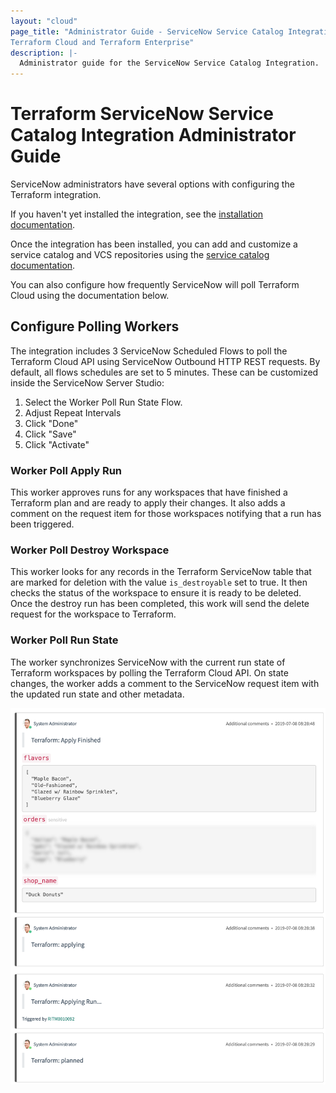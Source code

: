 ```yaml
---
layout: "cloud"
page_title: "Administrator Guide - ServiceNow Service Catalog Integration -
Terraform Cloud and Terraform Enterprise"
description: |-
  Administrator guide for the ServiceNow Service Catalog Integration.
---
```


# Terraform ServiceNow Service Catalog Integration Administrator Guide

ServiceNow administrators have several options with configuring the Terraform
integration.

If you haven't yet installed the integration, see the [installation
documentation](./index.html).

Once the integration has been installed, you can add and customize a service
catalog and VCS repositories using the [service catalog
documentation](./service-catalog.html).

You can also configure how frequently ServiceNow will poll Terraform Cloud using
the documentation below.

## Configure Polling Workers

The integration includes 3 ServiceNow Scheduled Flows to poll the Terraform
Cloud API using ServiceNow Outbound HTTP REST requests. By default, all flows
schedules are set to 5 minutes. These can be customized inside the ServiceNow
Server Studio:

1. Select the Worker Poll Run State Flow.
1. Adjust Repeat Intervals
1. Click "Done"
1. Click "Save"
1. Click "Activate"

### Worker Poll Apply Run

This worker approves runs for any workspaces that have finished a Terraform plan
and are ready to apply their changes. It also adds a comment on the request item
for those workspaces notifying that a run has been triggered.

### Worker Poll Destroy Workspace

This worker looks for any records in the Terraform ServiceNow table that are
marked for deletion with the value `is_destroyable` set to true. It then checks
the status of the workspace to ensure it is ready to be deleted. Once the
destroy run has been completed, this work will send the delete request for the
workspace to Terraform.

### Worker Poll Run State

The worker synchronizes ServiceNow with the current run state of Terraform
workspaces by polling the Terraform Cloud API. On state changes, the worker adds
a comment to the ServiceNow request item with the updated run state and other
metadata.

![screenshot: ServiceNow integration comments](./images/service-now-comments.png)
